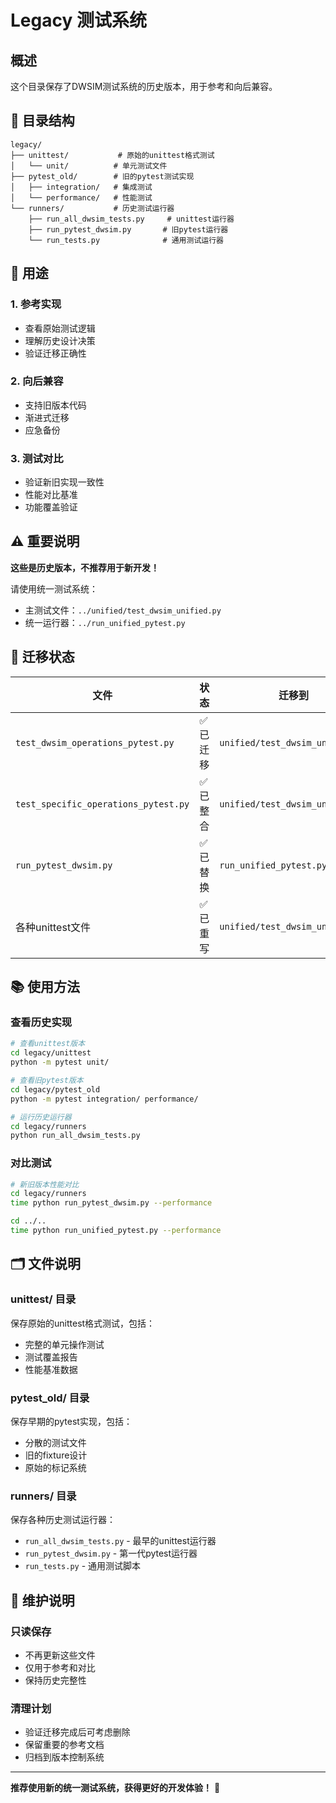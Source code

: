 # Legacy 测试系统

## 概述

这个目录保存了DWSIM测试系统的历史版本，用于参考和向后兼容。

## 📁 目录结构

```
legacy/
├── unittest/           # 原始的unittest格式测试
│   └── unit/          # 单元测试文件
├── pytest_old/        # 旧的pytest测试实现
│   ├── integration/   # 集成测试
│   └── performance/   # 性能测试
└── runners/           # 历史测试运行器
    ├── run_all_dwsim_tests.py     # unittest运行器
    ├── run_pytest_dwsim.py       # 旧pytest运行器
    └── run_tests.py              # 通用测试运行器
```

## 🎯 用途

### 1. 参考实现
- 查看原始测试逻辑
- 理解历史设计决策
- 验证迁移正确性

### 2. 向后兼容
- 支持旧版本代码
- 渐进式迁移
- 应急备份

### 3. 测试对比
- 验证新旧实现一致性
- 性能对比基准
- 功能覆盖验证

## ⚠️ 重要说明

**这些是历史版本，不推荐用于新开发！**

请使用统一测试系统：
- 主测试文件：`../unified/test_dwsim_unified.py`
- 统一运行器：`../run_unified_pytest.py`

## 🔄 迁移状态

| 文件 | 状态 | 迁移到 |
|------|------|--------|
| `test_dwsim_operations_pytest.py` | ✅ 已迁移 | `unified/test_dwsim_unified.py` |
| `test_specific_operations_pytest.py` | ✅ 已整合 | `unified/test_dwsim_unified.py` |
| `run_pytest_dwsim.py` | ✅ 已替换 | `run_unified_pytest.py` |
| 各种unittest文件 | ✅ 已重写 | `unified/test_dwsim_unified.py` |

## 📚 使用方法

### 查看历史实现
```bash
# 查看unittest版本
cd legacy/unittest
python -m pytest unit/

# 查看旧pytest版本  
cd legacy/pytest_old
python -m pytest integration/ performance/

# 运行历史运行器
cd legacy/runners
python run_all_dwsim_tests.py
```

### 对比测试
```bash
# 新旧版本性能对比
cd legacy/runners
time python run_pytest_dwsim.py --performance

cd ../..
time python run_unified_pytest.py --performance
```

## 🗂️ 文件说明

### unittest/ 目录
保存原始的unittest格式测试，包括：
- 完整的单元操作测试
- 测试覆盖报告
- 性能基准数据

### pytest_old/ 目录  
保存早期的pytest实现，包括：
- 分散的测试文件
- 旧的fixture设计
- 原始的标记系统

### runners/ 目录
保存各种历史测试运行器：
- `run_all_dwsim_tests.py` - 最早的unittest运行器
- `run_pytest_dwsim.py` - 第一代pytest运行器
- `run_tests.py` - 通用测试脚本

## 🔧 维护说明

### 只读保存
- 不再更新这些文件
- 仅用于参考和对比
- 保持历史完整性

### 清理计划
- 验证迁移完成后可考虑删除
- 保留重要的参考文档
- 归档到版本控制系统

---

**推荐使用新的统一测试系统，获得更好的开发体验！** 🚀 